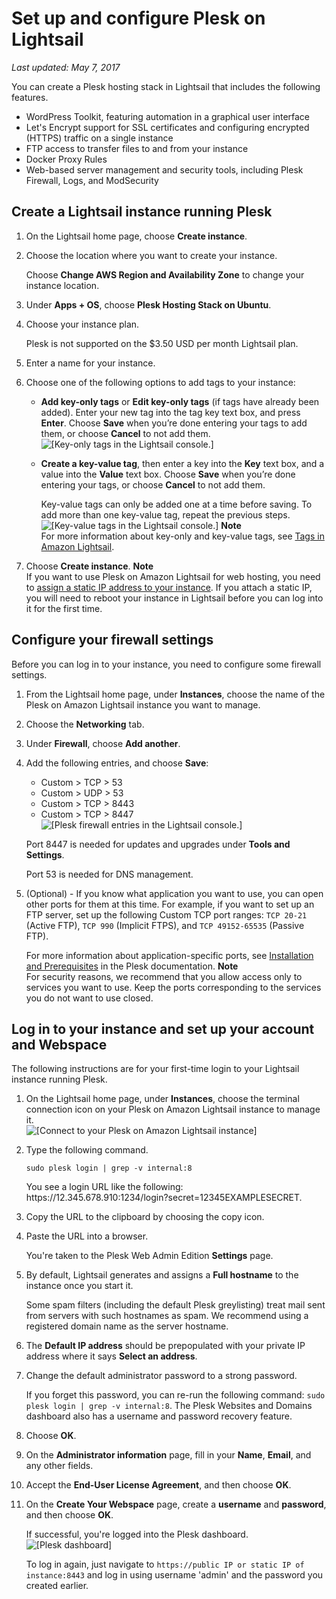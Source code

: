 # Set up and configure Plesk on Lightsail<a name="set-up-and-configure-plesk-stack-on-lightsail"></a>

 *Last updated: May 7, 2017* 

You can create a Plesk hosting stack in Lightsail that includes the following features\.
+ WordPress Toolkit, featuring automation in a graphical user interface
+ Let's Encrypt support for SSL certificates and configuring encrypted \(HTTPS\) traffic on a single instance
+ FTP access to transfer files to and from your instance
+ Docker Proxy Rules
+ Web\-based server management and security tools, including Plesk Firewall, Logs, and ModSecurity

## Create a Lightsail instance running Plesk<a name="create-plesk-instance"></a>

1. On the Lightsail home page, choose **Create instance**\.

1. Choose the location where you want to create your instance\.

   Choose **Change AWS Region and Availability Zone** to change your instance location\.

1. Under **Apps \+ OS**, choose **Plesk Hosting Stack on Ubuntu**\.

1. Choose your instance plan\.

   Plesk is not supported on the $3\.50 USD per month Lightsail plan\.

1. Enter a name for your instance\.

1. Choose one of the following options to add tags to your instance:
   + **Add key\-only tags** or **Edit key\-only tags** \(if tags have already been added\)\. Enter your new tag into the tag key text box, and press **Enter**\. Choose **Save** when you’re done entering your tags to add them, or choose **Cancel** to not add them\.  
![\[Key-only tags in the Lightsail console.\]](https://d9yljz1nd5001.cloudfront.net/en_us/1cade0c7e07039bf59652df47a09d228/images/amazon-lightsail-key-only-tags.png)
   + **Create a key\-value tag**, then enter a key into the **Key** text box, and a value into the **Value** text box\. Choose **Save** when you’re done entering your tags, or choose **Cancel** to not add them\.

     Key\-value tags can only be added one at a time before saving\. To add more than one key\-value tag, repeat the previous steps\.  
![\[Key-value tags in the Lightsail console.\]](https://d9yljz1nd5001.cloudfront.net/en_us/1cade0c7e07039bf59652df47a09d228/images/amazon-lightsail-key-value-tag.png)
**Note**  
For more information about key\-only and key\-value tags, see [Tags in Amazon Lightsail](amazon-lightsail-tags.md)\.

1. Choose **Create instance**\.
**Note**  
If you want to use Plesk on Amazon Lightsail for web hosting, you need to [assign a static IP address to your instance](lightsail-create-static-ip.md)\. If you attach a static IP, you will need to reboot your instance in Lightsail before you can log into it for the first time\.

## Configure your firewall settings<a name="configure-plesk-firewall-settings"></a>

Before you can log in to your instance, you need to configure some firewall settings\.

1. From the Lightsail home page, under **Instances**, choose the name of the Plesk on Amazon Lightsail instance you want to manage\.

1. Choose the **Networking** tab\.

1. Under **Firewall**, choose **Add another**\.

1. Add the following entries, and choose **Save**:
   + Custom > TCP > 53
   + Custom > UDP > 53
   + Custom > TCP > 8443
   + Custom > TCP > 8447  
![\[Plesk firewall entries in the Lightsail console.\]](https://d9yljz1nd5001.cloudfront.net/en_us/1cade0c7e07039bf59652df47a09d228/images/amazon-lightsail-plesk-firewall.png)

   Port 8447 is needed for updates and upgrades under **Tools and Settings**\.

   Port 53 is needed for DNS management\.

1. \(Optional\) \- If you know what application you want to use, you can open other ports for them at this time\. For example, if you want to set up an FTP server, set up the following Custom TCP port ranges: `TCP 20-21` \(Active FTP\), `TCP 990` \(Implicit FTPS\), and `TCP 49152-65535` \(Passive FTP\)\.

   For more information about application\-specific ports, see [Installation and Prerequisites](https://docs.plesk.com/en-US/onyx/migration-guide/installation-and-prerequisites.75498/) in the Plesk documentation\.
**Note**  
For security reasons, we recommend that you allow access only to services you want to use\. Keep the ports corresponding to the services you do not want to use closed\.

## Log in to your instance and set up your account and Webspace<a name="first-time-login-instructions-plesk"></a>

The following instructions are for your first\-time login to your Lightsail instance running Plesk\.

1. On the Lightsail home page, under **Instances**, choose the terminal connection icon on your Plesk on Amazon Lightsail instance to manage it\.  
![\[Connect to your Plesk on Amazon Lightsail instance\]](https://d9yljz1nd5001.cloudfront.net/en_us/1cade0c7e07039bf59652df47a09d228/images/connect-quickly-to-your-plesk-instance-terminal.png)

1. Type the following command\.

   ```
   sudo plesk login | grep -v internal:8
   ```

   You see a login URL like the following: https://12\.345\.678\.910:1234/login?secret=12345EXAMPLESECRET\.

1. Copy the URL to the clipboard by choosing the copy icon\.

1. Paste the URL into a browser\.

   You're taken to the Plesk Web Admin Edition **Settings** page\.

1. By default, Lightsail generates and assigns a **Full hostname** to the instance once you start it\.

   Some spam filters \(including the default Plesk greylisting\) treat mail sent from servers with such hostnames as spam\. We recommend using a registered domain name as the server hostname\.

1. The **Default IP address** should be prepopulated with your private IP address where it says **Select an address**\.

1. Change the default administrator password to a strong password\.

   If you forget this password, you can re\-run the following command: `sudo plesk login | grep -v internal:8`\. The Plesk Websites and Domains dashboard also has a username and password recovery feature\.

1. Choose **OK**\.

1. On the **Administrator information** page, fill in your **Name**, **Email**, and any other fields\.

1. Accept the **End\-User License Agreement**, and then choose **OK**\.

1. On the **Create Your Webspace** page, create a **username** and **password**, and then choose **OK**\.

   If successful, you're logged into the Plesk dashboard\.  
![\[Plesk dashboard\]](https://d9yljz1nd5001.cloudfront.net/en_us/1cade0c7e07039bf59652df47a09d228/images/plesk-admin-dashboard.png)

   To log in again, just navigate to `https://public IP or static IP of instance:8443` and log in using username 'admin' and the password you created earlier\.